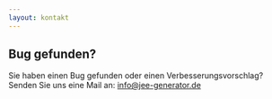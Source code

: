 ```yaml
---
layout: kontakt
---
```


Bug gefunden?
------------------------------
Sie haben einen Bug gefunden oder einen Verbesserungsvorschlag? Senden Sie
uns eine Mail an: [info@jee-generator.de](mailto:info@jee-generator.de)
